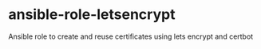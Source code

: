 # ansible-role-letsencrypt
Ansible role to create and reuse certificates using lets encrypt and certbot
